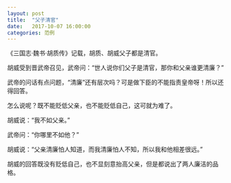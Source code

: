 ```yaml
---
layout: post
title:  "父子清官"
date:   2017-10-07 16:00:00
categories: 范例
---
```


《三国志·魏书·胡质传》记载，胡质、胡威父子都是清官。

胡威受到晋武帝召见，武帝问：“世人说你们父子是清官，那你和父亲谁更清廉？”

武帝的问话有点问题，“清廉”还有层次吗？可是做下臣的不能指责皇帝呀！所以还得回答。

怎么说呢？既不能贬低父亲，也不能贬低自己，这可就为难了。

胡威说：“我不如父亲。”

武帝问：“你哪里不如他？”

胡威说：“父亲清廉怕人知道，而我清廉怕人不知，所以我和他相差很远。”

胡威的回答既没有贬低自己，也不显刻意抬高父亲，但是都说出了两人廉洁的品格。